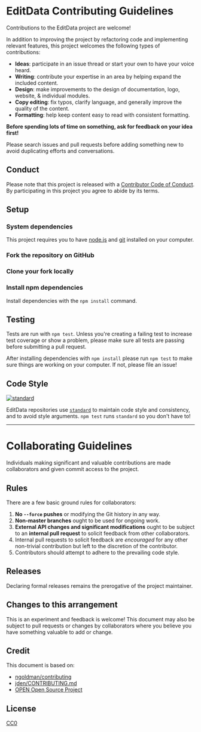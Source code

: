 # EditData Contributing Guidelines

Contributions to the EditData project are welcome!

In addition to improving the project by refactoring code and implementing relevant features, this project welcomes the following types of contributions:

- **Ideas**: participate in an issue thread or start your own to have your voice heard.
- **Writing**: contribute your expertise in an area by helping expand the included content.
- **Design**: make improvements to the design of documentation, logo, website, & individual modules.
- **Copy editing**: fix typos, clarify language, and generally improve the quality of the content.
- **Formatting**: help keep content easy to read with consistent formatting.

**Before spending lots of time on something, ask for feedback on your idea first!**

Please search issues and pull requests before adding something new to avoid duplicating efforts and conversations.

## Conduct

Please note that this project is released with a [Contributor Code of Conduct](CONDUCT.md). By participating in this project you agree to abide by its terms.

## Setup

### System dependencies

This project requires you to have [node.js](http://nodejs.org) and [git](https://git-scm.com) installed on your computer.

### Fork the repository on GitHub

### Clone your fork locally

### Install npm dependencies

Install dependencies with the `npm install` command.

## Testing

Tests are run with `npm test`. Unless you're creating a failing test to increase test coverage or show a problem, please make sure all tests are passing before submitting a pull request.

After installing dependencies with `npm install` please run `npm test` to make sure things are working on your computer. If not, please file an issue!

## Code Style

[![standard][standard-image]][standard-url]

EditData repositories use [`standard`][standard-url] to maintain code style and consistency, and to avoid style arguments. `npm test` runs `standard` so you don't have to!

[standard-image]: https://cdn.rawgit.com/feross/standard/master/badge.svg
[standard-url]: https://github.com/feross/standard

---

# Collaborating Guidelines

Individuals making significant and valuable contributions are made collaborators and given commit access to the project.

## Rules

There are a few basic ground rules for collaborators:

1. **No `--force` pushes** or modifying the Git history in any way.
1. **Non-master branches** ought to be used for ongoing work.
1. **External API changes and significant modifications** ought to be subject to an **internal pull request** to solicit feedback from other collaborators.
1. Internal pull requests to solicit feedback are *encouraged* for any other non-trivial contribution but left to the discretion of the contributor.
1. Contributors should attempt to adhere to the prevailing code style.

## Releases

Declaring formal releases remains the prerogative of the project maintainer.

## Changes to this arrangement

This is an experiment and feedback is welcome! This document may also be subject to pull requests or changes by collaborators where you believe you have something valuable to add or change.


## Credit

This document is based on:

- [ngoldman/contributing](https://github.com/ngoldman/contributing)
- [jden/CONTRIBUTING.md](https://github.com/jden/CONTRIBUTING.md)
- [OPEN Open Source Project](http://openopensource.org/)

## License

[CC0](https://creativecommons.org/publicdomain/zero/1.0/)
